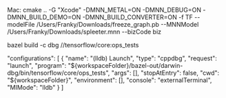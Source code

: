 Mac:
cmake .. -G "Xcode" -DMNN_METAL=ON -DMNN_DEBUG=ON -DMNN_BUILD_DEMO=ON -DMNN_BUILD_CONVERTER=ON
-f TF --modelFile /Users/Franky/Downloads/freeze_graph.pb --MNNModel /Users/Franky/Downloads/spleeter.mnn --bizCode biz

bazel build -c dbg //tensorflow/core:ops_tests

"configurations": [
{
"name": "(lldb) Launch",
"type": "cppdbg",
"request": "launch",
"program": "${workspaceFolder}/bazel-out/darwin-dbg/bin/tensorflow/core/ops_tests",
"args": [],
"stopAtEntry": false,
"cwd": "${workspaceFolder}",
"environment": [],
"console": "externalTerminal",
"MIMode": "lldb"
}
]